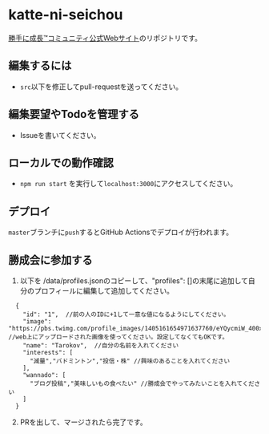 # katte-ni-seichou

[勝手に成長™️コミュニティ公式Webサイト](https://nobishino.github.io/katte-ni-seichou/)のリポジトリです。

## 編集するには

* `src`以下を修正してpull-requestを送ってください。

## 編集要望やTodoを管理する

* Issueを書いてください。

## ローカルでの動作確認

* `npm run start` を実行して`localhost:3000`にアクセスしてください。

## デプロイ

`master`ブランチに`push`するとGitHub Actionsでデプロイが行われます。

## 勝成会に参加する
1. 以下を /data/profiles.jsonのコピーして、"profiles": []の末尾に追加して自分のプロフィールに編集して追加してください。

```  
  {
    "id": "1",  //前の人のIDに+1して一意な値になるようにしてください。
    "image": "https://pbs.twimg.com/profile_images/1405161654971637760/eYQycmiW_400x400.jpg",  //web上にアップロードされた画像を使ってください。設定してなくてもOKです。
    "name": "Tarokov",  //自分の名前を入れてください
    "interests": [
      "減量","バドミントン","投信・株" //興味のあることを入れてください
    ],
    "wannado": [
      "ブログ投稿","美味しいもの食べたい" //勝成会でやってみたいことを入れてください
    ]
  }
```
2. PRを出して、マージされたら完了です。

